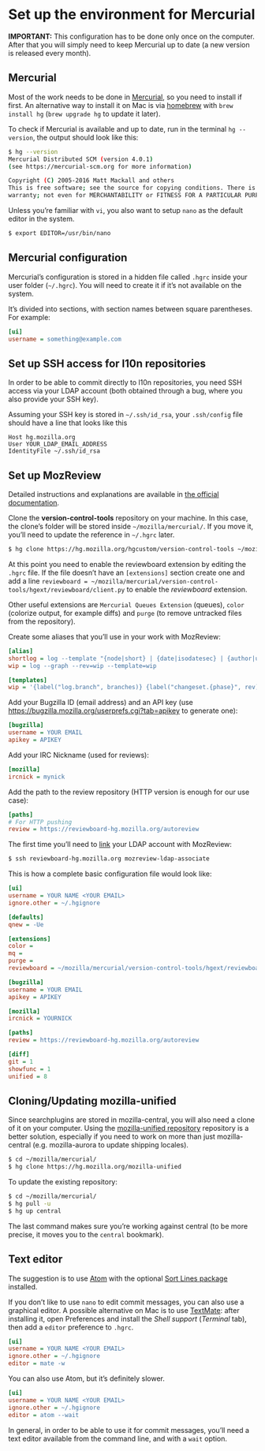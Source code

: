 # Set up the environment for Mercurial

**IMPORTANT:** This configuration has to be done only once on the computer. After that you will simply need to keep Mercurial up to date (a new version is released every month).

## Mercurial

Most of the work needs to be done in [Mercurial](https://www.mercurial-scm.org/downloads), so you need to install if first. An alternative way to install it on Mac is via [homebrew](http://brew.sh/) with `brew install hg` (`brew upgrade hg` to update it later).

To check if Mercurial is available and up to date, run in the terminal `hg --version`, the output should look like this:

```BASH
$ hg --version
Mercurial Distributed SCM (version 4.0.1)
(see https://mercurial-scm.org for more information)

Copyright (C) 2005-2016 Matt Mackall and others
This is free software; see the source for copying conditions. There is NO
warranty; not even for MERCHANTABILITY or FITNESS FOR A PARTICULAR PURPOSE.
```

Unless you’re familiar with `vi`, you also want to setup `nano` as the default editor in the system.

```BASH
$ export EDITOR=/usr/bin/nano
```

## Mercurial configuration

Mercurial’s configuration is stored in a hidden file called `.hgrc` inside your user folder (`~/.hgrc`). You will need to create it if it’s not available on the system.

It’s divided into sections, with section names between square parentheses. For example:

```INI
[ui]
username = something@example.com
```

## Set up SSH access for l10n repositories

In order to be able to commit directly to l10n repositories, you need SSH access via your LDAP account (both obtained through a bug, where you also provide your SSH key).

Assuming your SSH key is stored in `~/.ssh/id_rsa`, your `.ssh/config` file should have a line that looks like this

```
Host hg.mozilla.org
User YOUR_LDAP_EMAIL_ADDRESS
IdentityFile ~/.ssh/id_rsa
```

## Set up MozReview

Detailed instructions and explanations are available in [the official documentation](http://mozilla-version-control-tools.readthedocs.io/en/latest/mozreview/install-mercurial.html#mozreview-install-mercurial).

Clone the **version-control-tools** repository on your machine. In this case, the clone’s folder will be stored inside `~/mozilla/mercurial/`. If you move it, you’ll need to update the reference in `~/.hgrc` later.

```BASH
$ hg clone https://hg.mozilla.org/hgcustom/version-control-tools ~/mozilla/mercurial/version-control-tools
```

At this point you need to enable the reviewboard extension by editing the `.hgrc` file. If the file doesn’t have an `[extensions]` section create one and add a line `reviewboard = ~/mozilla/mercurial/version-control-tools/hgext/reviewboard/client.py` to enable the *reviewboard* extension.

Other useful extensions are `Mercurial Queues Extension` (queues), `color` (colorize output, for example diffs) and `purge` (to remove untracked files from the repository).

Create some aliases that you’ll use in your work with MozReview:

```INI
[alias]
shortlog = log --template "{node|short} | {date|isodatesec} | {author|user}: {desc|strip|firstline}\n"
wip = log --graph --rev=wip --template=wip

[templates]
wip = '{label("log.branch", branches)} {label("changeset.{phase}", rev)}{label("changeset.{phase}", ":")}{label("changeset.{phase}", short(node))} {label("grep.user", author|user)}{label("log.tag", if(tags," {tags}"))}{label("log.tag", if(fxheads," {fxheads}"))} {label("log.bookmark", if(bookmarks," {bookmarks}"))}\n{label(ifcontains(rev, revset("."), "desc.here"),desc|firstline)}'
```

Add your Bugzilla ID (email address) and an API key (use https://bugzilla.mozilla.org/userprefs.cgi?tab=apikey to generate one):

```INI
[bugzilla]
username = YOUR EMAIL
apikey = APIKEY
```

Add your IRC Nickname (used for reviews):

```INI
[mozilla]
ircnick = mynick
```

Add the path to the review repository (HTTP version is enough for our use case):

```INI
[paths]
# For HTTP pushing
review = https://reviewboard-hg.mozilla.org/autoreview
```

The first time you’ll need to [link](http://mozilla-version-control-tools.readthedocs.io/en/latest/mozreview/install.html#manually-associating-your-ldap-account-with-mozreview) your LDAP account with MozReview:

```BASH
$ ssh reviewboard-hg.mozilla.org mozreview-ldap-associate
```

This is how a complete basic configuration file would look like:

```INI
[ui]
username = YOUR NAME <YOUR EMAIL>
ignore.other = ~/.hgignore

[defaults]
qnew = -Ue

[extensions]
color =
mq =
purge =
reviewboard = ~/mozilla/mercurial/version-control-tools/hgext/reviewboard/client.py

[bugzilla]
username = YOUR EMAIL
apikey = APIKEY

[mozilla]
ircnick = YOURNICK

[paths]
review = https://reviewboard-hg.mozilla.org/autoreview

[diff]
git = 1
showfunc = 1
unified = 8
```

## Cloning/Updating mozilla-unified

Since searchplugins are stored in mozilla-central, you will also need a clone of it on your computer. Using the [mozilla-unified repository](http://mozilla-version-control-tools.readthedocs.io/en/latest/hgmozilla/unifiedrepo.html) repository is a better solution, especially if you need to work on more than just mozilla-central (e.g. mozilla-aurora to update shipping locales).

```BASH
$ cd ~/mozilla/mercurial/
$ hg clone https://hg.mozilla.org/mozilla-unified
```

To update the existing repository:

```BASH
$ cd ~/mozilla/mercurial/
$ hg pull -u
$ hg up central
```

The last command makes sure you’re working against central (to be more precise, it moves you to the `central` bookmark).

## Text editor

The suggestion is to use [Atom](https://atom.io/) with the optional [Sort Lines package](https://atom.io/packages/sort-lines) installed.

If you don’t like to use `nano` to edit commit messages, you can also use a graphical editor. A possible alternative on Mac is to use [TextMate](https://macromates.com/): after installing it, open Preferences and install the *Shell support* (*Terminal* tab), then add a `editor` preference to `.hgrc`.

```INI
[ui]
username = YOUR NAME <YOUR EMAIL>
ignore.other = ~/.hgignore
editor = mate -w
```

You can also use Atom, but it’s definitely slower.

```INI
[ui]
username = YOUR NAME <YOUR EMAIL>
ignore.other = ~/.hgignore
editor = atom --wait
```

In general, in order to be able to use it for commit messages, you’ll need a text editor available from the command line, and with a `wait` option.
